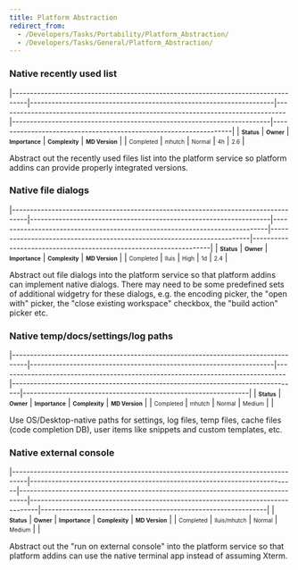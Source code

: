 ```yaml
---
title: Platform Abstraction
redirect_from:
  - /Developers/Tasks/Portability/Platform_Abstraction/
  - /Developers/Tasks/General/Platform_Abstraction/
---
```


### Native recently used list

<span> </span>

<span id="_task_a_General.PlatformAbs.RecentList"></span><span> </span>

|----------------------------------------------------------------------------------|--------------------------------------------------------------------|--------------------------------------------------------------------------------|------------------------------------------------------------------------|------------------------------------------------------------------|
| **<span style="font-size: x-small;">Status</span>**                              | **<span style="font-size: x-small;">Owner</span>**                 | **<span style="font-size: x-small;">Importance</span>**                        | **<span style="font-size: x-small;">Complexity</span>**                | **<span style="font-size: x-small;">MD Version</span>**          |
| <span class="task-status-Completed" style="font-size: x-small;">Completed</span> | <span class="task-owner" style="font-size: x-small;">mhutch</span> | <span class="task-importance-Normal" style="font-size: x-small;">Normal</span> | <span class="task-complexity-4h" style="font-size: x-small;">4h</span> | <span class="task-target" style="font-size: x-small;">2.6</span> |

Abstract out the recently used files list into the platform service so platform addins can provide properly integrated versions.

### Native file dialogs

<span> </span>

<span id="_task_a_General.PlatformAbs.NativeDialogs"></span><span> </span>

|----------------------------------------------------------------------------------|-------------------------------------------------------------------|----------------------------------------------------------------------------|------------------------------------------------------------------------|------------------------------------------------------------------|
| **<span style="font-size: x-small;">Status</span>**                              | **<span style="font-size: x-small;">Owner</span>**                | **<span style="font-size: x-small;">Importance</span>**                    | **<span style="font-size: x-small;">Complexity</span>**                | **<span style="font-size: x-small;">MD Version</span>**          |
| <span class="task-status-Completed" style="font-size: x-small;">Completed</span> | <span class="task-owner" style="font-size: x-small;">lluis</span> | <span class="task-importance-High" style="font-size: x-small;">High</span> | <span class="task-complexity-1d" style="font-size: x-small;">1d</span> | <span class="task-target" style="font-size: x-small;">2.4</span> |

Abstract out file dialogs into the platform service so that platform addins can implement native dialogs. There may need to be some predefined sets of additional widgetry for these dialogs, e.g. the encoding picker, the "open with" picker, the "close existing workspace" checkbox, the "build action" picker etc.

### Native temp/docs/settings/log paths

<span> </span>

<span id="_task_a_General.PlatformAbs.NativePaths"></span><span> </span>

|----------------------------------------------------------------------------------|--------------------------------------------------------------------|--------------------------------------------------------------------------------|--------------------------------------------------------------------------------|---------------------------------------------------------------|
| **<span style="font-size: x-small;">Status</span>**                              | **<span style="font-size: x-small;">Owner</span>**                 | **<span style="font-size: x-small;">Importance</span>**                        | **<span style="font-size: x-small;">Complexity</span>**                        | **<span style="font-size: x-small;">MD Version</span>**       |
| <span class="task-status-Completed" style="font-size: x-small;">Completed</span> | <span class="task-owner" style="font-size: x-small;">mhutch</span> | <span class="task-importance-Normal" style="font-size: x-small;">Normal</span> | <span class="task-complexity-Medium" style="font-size: x-small;">Medium</span> | <span class="task-target" style="font-size: x-small;"></span> |

Use OS/Desktop-native paths for settings, log files, temp files, cache files (code completion DB), user items like snippets and custom templates, etc.

### Native external console

<span> </span>

<span id="_task_a_General.PlatformAbs.Console"></span><span> </span>

|----------------------------------------------------------------------------------|--------------------------------------------------------------------------|--------------------------------------------------------------------------------|--------------------------------------------------------------------------------|---------------------------------------------------------------|
| **<span style="font-size: x-small;">Status</span>**                              | **<span style="font-size: x-small;">Owner</span>**                       | **<span style="font-size: x-small;">Importance</span>**                        | **<span style="font-size: x-small;">Complexity</span>**                        | **<span style="font-size: x-small;">MD Version</span>**       |
| <span class="task-status-Completed" style="font-size: x-small;">Completed</span> | <span class="task-owner" style="font-size: x-small;">lluis/mhutch</span> | <span class="task-importance-Normal" style="font-size: x-small;">Normal</span> | <span class="task-complexity-Medium" style="font-size: x-small;">Medium</span> | <span class="task-target" style="font-size: x-small;"></span> |

Abstract out the "run on external console" into the platform service so that platform addins can use the native terminal app instead of assuming Xterm.

 


